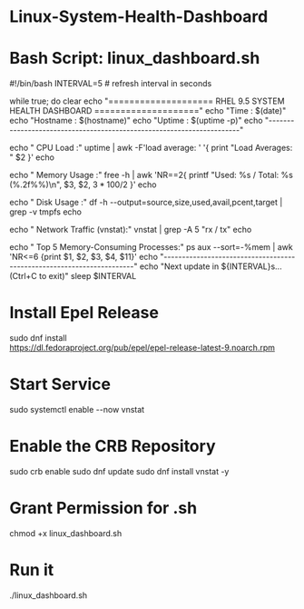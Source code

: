  # Linux-System-Health-Dashboard

# Bash Script: linux_dashboard.sh
#!/bin/bash
INTERVAL=5  # refresh interval in seconds

while true; do
  clear
  echo "==================== RHEL 9.5 SYSTEM HEALTH DASHBOARD ===================="
  echo "Time       : $(date)"
  echo "Hostname   : $(hostname)"
  echo "Uptime     : $(uptime -p)"
  echo "----------------------------------------------------------------------"
  
  echo " CPU Load :"
  uptime | awk -F'load average: ' '{ print "Load Averages: " $2 }'
  echo

  echo " Memory Usage :"
  free -h | awk 'NR==2{ printf "Used: %s / Total: %s (%.2f%%)\n", $3, $2, $3*100/$2 }'
  echo

  echo "  Disk Usage :"
  df -h --output=source,size,used,avail,pcent,target | grep -v tmpfs
  echo

  echo " Network Traffic (vnstat):"
  vnstat | grep -A 5 "rx / tx"
  echo

  echo " Top 5 Memory-Consuming Processes:"
  ps aux --sort=-%mem | awk 'NR<=6 {print $1, $2, $3, $4, $11}'
  echo "----------------------------------------------------------------------"
  echo "Next update in ${INTERVAL}s... (Ctrl+C to exit)"
  sleep $INTERVAL

  # Install Epel Release  
  sudo dnf install \
  https://dl.fedoraproject.org/pub/epel/epel-release-latest-9.noarch.rpm

  # Start Service 
  sudo systemctl enable --now vnstat

  # Enable the CRB Repository 
  sudo crb enable 
  sudo dnf update
  sudo dnf install vnstat -y

  # Grant Permission for .sh
  chmod +x linux_dashboard.sh

  # Run it 
  ./linux_dashboard.sh





  
  

